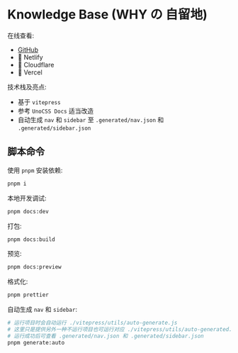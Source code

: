 # Knowledge Base (WHY の 自留地)

在线查看:

- [GitHub](https://321paranoiawhy.github.io/knowledge-base)
- 🚧 Netlify
- 🚧 Cloudflare
- 🚧 Vercel

技术栈及亮点:

- 基于 `vitepress`
- 参考 `UnoCSS Docs` 适当改造
- 自动生成 `nav` 和 `sidebar` 至 `.generated/nav.json` 和 `.generated/sidebar.json`

## 脚本命令

使用 `pnpm` 安装依赖:

```bash
pnpm i
```

本地开发调试:

```bash
pnpm docs:dev
```

打包:

```bash
pnpm docs:build
```

预览:

```bash
pnpm docs:preview
```

格式化:

```bash
pnpm prettier
```

自动生成 `nav` 和 `sidebar`:
```bash
# 运行项目时会自动运行 ./vitepress/utils/auto-generate.js
# 这里只是提供另外一种不运行项目也可运行对应 ./vitepress/utils/auto-generated.js 的方式
# 运行成功后可查看 .generated/nav.json 和 .generated/sidebar.json
pnpm generate:auto
```
